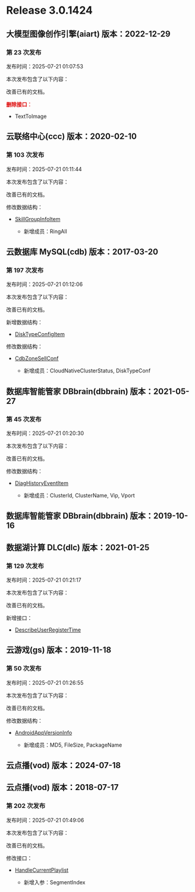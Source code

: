 # Release 3.0.1424

## 大模型图像创作引擎(aiart) 版本：2022-12-29

### 第 23 次发布

发布时间：2025-07-21 01:07:53

本次发布包含了以下内容：

改善已有的文档。

<font color="#dd0000">**删除接口**：</font>

* TextToImage



## 云联络中心(ccc) 版本：2020-02-10

### 第 103 次发布

发布时间：2025-07-21 01:11:44

本次发布包含了以下内容：

改善已有的文档。

修改数据结构：

* [SkillGroupInfoItem](https://cloud.tencent.com/document/api/679/47715#SkillGroupInfoItem)

	* 新增成员：RingAll




## 云数据库 MySQL(cdb) 版本：2017-03-20

### 第 197 次发布

发布时间：2025-07-21 01:12:06

本次发布包含了以下内容：

改善已有的文档。

新增数据结构：

* [DiskTypeConfigItem](https://cloud.tencent.com/document/api/236/15878#DiskTypeConfigItem)

修改数据结构：

* [CdbZoneSellConf](https://cloud.tencent.com/document/api/236/15878#CdbZoneSellConf)

	* 新增成员：CloudNativeClusterStatus, DiskTypeConf




## 数据库智能管家 DBbrain(dbbrain) 版本：2021-05-27

### 第 45 次发布

发布时间：2025-07-21 01:20:30

本次发布包含了以下内容：

改善已有的文档。

修改数据结构：

* [DiagHistoryEventItem](https://cloud.tencent.com/document/api/1130/57812#DiagHistoryEventItem)

	* 新增成员：ClusterId, ClusterName, Vip, Vport




## 数据库智能管家 DBbrain(dbbrain) 版本：2019-10-16



## 数据湖计算 DLC(dlc) 版本：2021-01-25

### 第 129 次发布

发布时间：2025-07-21 01:21:17

本次发布包含了以下内容：

改善已有的文档。

新增接口：

* [DescribeUserRegisterTime](https://cloud.tencent.com/document/api/1342/121548)



## 云游戏(gs) 版本：2019-11-18

### 第 50 次发布

发布时间：2025-07-21 01:26:55

本次发布包含了以下内容：

改善已有的文档。

修改数据结构：

* [AndroidAppVersionInfo](https://cloud.tencent.com/document/api/1162/40743#AndroidAppVersionInfo)

	* 新增成员：MD5, FileSize, PackageName




## 云点播(vod) 版本：2024-07-18



## 云点播(vod) 版本：2018-07-17

### 第 202 次发布

发布时间：2025-07-21 01:49:06

本次发布包含了以下内容：

改善已有的文档。

修改接口：

* [HandleCurrentPlaylist](https://cloud.tencent.com/document/api/266/110077)

	* 新增入参：SegmentIndex




